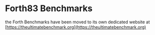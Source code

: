 # Forth83 Benchmarks  
  
the Forth Benchmarks have been moved to its own dedicated website at [https://theultimatebenchmark.org](https://theultimatebenchmark.org)  
